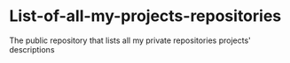 # List-of-all-my-projects-repositories
The public repository that lists all my private repositories projects' descriptions
